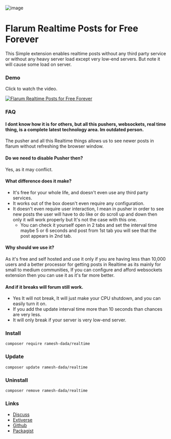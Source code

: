 ![image](https://extiverse.com/extension/ramesh-dada/realtime/open-graph-image)
# Flarum Realtime Posts for Free Forever
This Simple extension enables realtime posts without any third party service or without any heavy server load except very low-end servers. But note it will cause some load on server.
<h3>Demo</h3>
<p>Click to watch the video.</p>

[![Flarum Realtime Posts for Free Forever](https://extiverse.com/extension/ramesh-dada/realtime/open-graph-image)](https://youtu.be/XqkG827XXEg)

<h3>FAQ</h3>
<h4>I dont know how it is for others, but all this pushers, websockets, real time thing, is a complete latest technology area. Im outdated person.</h4>

<p>The pusher and all this Realtime things allows us to see newer posts in flarum without refreshing the browser window.</p>

<h4>Do we need to disable Pusher then?</h4>

<p>Yes, as it may conflict.</p>

<h4>What difference does it make?</h4>

<ul><li>It's free for your whole life, and doesn't even use any third party services. </li>
<li>It works out of the box doesn't even require any configuration.</li>
<li>It doesn't even require user interaction, I mean in pusher in order to see new posts the user will have to do like or do scroll up and down then only it will work properly but It's not the case with this one.
 <ul><li>You can check it yourself open in 2 tabs and set the interval time maybe 5 or 6 seconds and post from 1st tab you will see that the post appears in 2nd tab.</li></ul></li></ul>

<h4>Why should we use it?</h4>

<p>As it's free and self hosted and use it only if you are having less than 10,000 users and a better processor for getting posts in Realtime as its mainly for small to medium communities, If you can configure and afford websockets extension then you can use it as it's far more better.</p>

<h4>And if it breaks will forum still work.</h4>

<ul><li>Yes It will not break, It will just make your CPU shutdown, and you can easily turn it on.</li>
<li>If you add the update interval time more than 10 seconds than chances are very less.</li>
<li>It will only break if your server is very low-end server.</li></ul>

### Install 
`composer require ramesh-dada/realtime`

### Update
`composer update ramesh-dada/realtime`

### Uninstall 
`composer remove ramesh-dada/realtime`

### Links
- [Discuss](https://discuss.flarum.org/d/28069)
- [Extiverse](https://extiverse.com/extension/ramesh-dada/realtime)
- [Github](https://github.com/ramesh-dada/realtime)
- [Packagist](https://packagist.org/packages/ramesh-dada/realtime)
